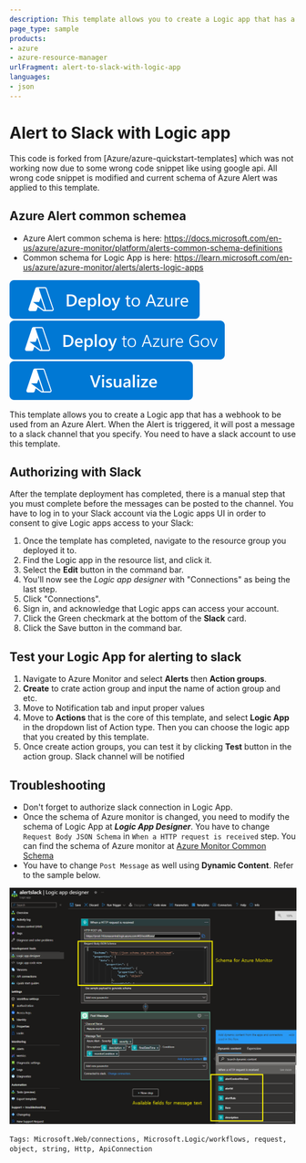 ```yaml
---
description: This template allows you to create a Logic app that has a webhook to be used from an Azure Alert. When the Alert is triggered, it will post a message to a slack channel that you specify. You need to have a slack account to use this template.
page_type: sample
products:
- azure
- azure-resource-manager
urlFragment: alert-to-slack-with-logic-app
languages:
- json
---
```

# Alert to Slack with Logic app

This code is forked from [Azure/azure-quickstart-templates] which was not working now due to some wrong code snippet like using google api.
All wrong code snippet is modified and current schema of Azure Alert was applied to this template.

## Azure Alert common schemea

* Azure Alert common schema is here: https://docs.microsoft.com/en-us/azure/azure-monitor/platform/alerts-common-schema-definitions
* Common schema for Logic App is here: https://learn.microsoft.com/en-us/azure/azure-monitor/alerts/alerts-logic-apps

[![Deploy To Azure](https://raw.githubusercontent.com/Azure/azure-quickstart-templates/master/1-CONTRIBUTION-GUIDE/images/deploytoazure.svg?sanitize=true)](https://portal.azure.com/#create/Microsoft.Template/uri/https%3A%2F%2Fraw.githubusercontent.com%2FHakjunMIN%2Falert-to-slack-with-logic-app%2Fmain%2Fazuredeploy.json)
[![Deploy To Azure US Gov](https://raw.githubusercontent.com/Azure/azure-quickstart-templates/master/1-CONTRIBUTION-GUIDE/images/deploytoazuregov.svg?sanitize=true)](https://portal.azure.us/#create/Microsoft.Template/uri/https%3A%2F%2Fraw.githubusercontent.com%2FHakjunMIN%2Falert-to-slack-with-logic-app%2Fmain%2Fazuredeploy.json)   [![Visualize](https://raw.githubusercontent.com/Azure/azure-quickstart-templates/master/1-CONTRIBUTION-GUIDE/images/visualizebutton.svg?sanitize=true)](http://armviz.io/#/?load=https%3A%2F%2Fraw.githubusercontent.com%2FHakjunMIN%2Falert-to-slack-with-logic-app%2Fmain%2Fazuredeploy.json)

This template allows you to create a Logic app that has a webhook to be used from an Azure Alert. When the Alert is triggered, it will post a message to a slack channel that you specify. You need to have a slack account to use this template.

## Authorizing with Slack

After the template deployment has completed, there is a manual step that you must complete before the messages can be posted to the channel. You have to log in to your Slack account via the Logic apps UI in order to consent to give Logic apps access to your Slack:

1. Once the template has completed, navigate to the resource group you deployed it to.
2. Find the Logic app in the resource list, and click it.
3. Select the **Edit** button in the command bar.
4. You'll now see the *Logic app designer* with "Connections" as being the last step.
5. Click "Connections".
6. Sign in, and acknowledge that Logic apps can access your account.
7. Click the Green checkmark at the bottom of the **Slack** card.
8. Click the Save button in the command bar.

## Test your Logic App for alerting to slack

1. Navigate to Azure Monitor and select **Alerts** then **Action groups**.
2. **Create** to crate action group and input the name of action group and etc.
3. Move to Notification tab and input proper values
4. Move to **Actions** that is the core of this template, and select **Logic App** in the dropdown list of Action type. Then you can choose the logic app that you created by this template.
5. Once create action groups, you can test it by clicking **Test** button in the action group. Slack channel will be notified

## Troubleshooting

* Don't forget to authorize slack connection in Logic App.
* Once the schema of Azure monitor is changed, you need to modify the schema of Logic App at ***Logic App Designer***. You have to change `Request Body JSON Schema` in `When a HTTP request is received` step. You can find the schema of Azure monitor at [Azure Monitor Common Schema](https://docs.microsoft.com/en-us/azure/azure-monitor/platform/alerts-common-schema-definitions)
* You have to change `Post Message` as well using **Dynamic Content**. Refer to the sample below.

![Dynamic Content](image/logic-app-designer.png)

`Tags: Microsoft.Web/connections, Microsoft.Logic/workflows, request, object, string, Http, ApiConnection`